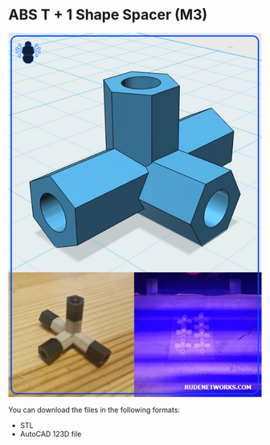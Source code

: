 # ABS T + 1 Shape Spacer (M3)
![img](https://raw.githubusercontent.com/proxytype/ZeroBro/main/3D/ABS-Stand-T-3-2/stand-t-3-2.jpg)

You can download the files in the following formats:
- STL
- AutoCAD 123D file
